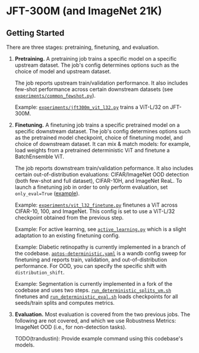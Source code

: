 # JFT-300M (and ImageNet 21K)

## Getting Started

There are three stages: pretraining, finetuning, and evaluation.

1. __Pretraining.__  A pretraining job trains a specific model on a specific
upstream dataset. The job's config determines options such as the choice of
model and upstream dataset.

    The job reports upstream train/validation performance. It also includes few-shot
    performance across certain downstream datasets (see
    [`experiments/common_fewshot.py`](experiments/common_fewshot.py)).

    Example:
    [`experiments/jft300m_vit_l32.py`](experiments/jft300m_vit_l32.py) trains a
    ViT-L/32 on JFT-300M.

2. __Finetuning.__ A finetuning job trains a specific pretrained model on a
specific downstream dataset. The job's config determines options such as the
pretrained model checkpoint, choice of finetuning model, and choice of
downstream dataset. It can mix & match models: for example, load weights from a
pretrained deterministic ViT and finetune a BatchEnsemble ViT.

    The job reports downstream train/validation peformance. It also includes
    certain out-of-distribution evaluations: CIFAR/ImageNet OOD detection (both
    few-shot and full dataset), CIFAR-10H, and ImageNet ReaL. To launch a
    finetuning job in order to only perform evaluation, set `only_eval=True`
    ([example](experiments/imagenet21k_vit_base16_eval_imagenet.py)).

    Example:
    [`experiments/vit_l32_finetune.py`](experiments/vit_l32_finetune.py)
    finetunes a ViT across CIFAR-10, 100, and ImageNet. This config is set
    to use a ViT-L/32 checkpoint obtained from the previous step.

    Example: For active learning, see [`active_learning.py`](active_learning.py)
    which is a slight adaptation to an existing finetuning config.

    Example: Diabetic retinopathy is currently implemented in a branch of the
    codebase.
    [`aptos-deterministic.yaml`](https://github.com/google/uncertainty-baselines/blob/drd-vit-i21k/baselines/diabetic_retinopathy_detection/experiments/vit16_finetune/aptos-deterministic.yaml)
    is a wandb config sweep for finetuning and reports train, validation, and
    out-of-distribution performance. For OOD, you can specify the specific shift
    with `distribution_shift`.

    Example: Segmentation is currently implemented in a fork of the codebase and
    uses two steps.
    [`run_deterministic_splits_vm.sh`](https://github.com/ekellbuch/uncertainty-baselines/blob/add_umetrics/experimental/cityscapes/run_deterministic_splits_vm.sh)
    finetunes and
    [`run_deterministic_eval.sh`](https://github.com/ekellbuch/uncertainty-baselines/blob/add_umetrics/experimental/cityscapes/run_deterministic_eval.sh)
    loads checkpoints for all seeds/train splits and computes metrics.

3. __Evaluation.__ Most evaluation is covered from the two previous jobs. The
following are not covered, and which we use Robustness Metrics: ImageNet OOD
(i.e., for non-detection tasks).

    TODO(trandustin): Provide example command using this codebase's models.
